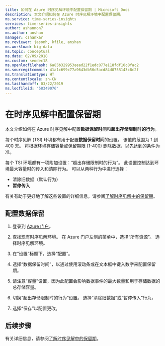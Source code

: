 ```yaml
---
title: 如何在 Azure 时序见解环境中配置保留期 | Microsoft Docs
description: 本文介绍如何在 Azure 时序见解环境中配置保留期。
ms.service: time-series-insights
services: time-series-insights
author: ashannon7
ms.author: anshan
manager: cshankar
ms.reviewer: jasonh, kfile, anshan
ms.workload: big-data
ms.topic: conceptual
ms.date: 02/09/2018
ms.custom: seodec18
ms.openlocfilehash: 6a85b329953eead22f1edc077e118fdf10c8fac2
ms.sourcegitcommit: 41a1c699c77a9643db56c5acd84d0758143c8c2f
ms.translationtype: HT
ms.contentlocale: zh-CN
ms.lasthandoff: 03/22/2019
ms.locfileid: "58349076"
---
```

# <a name="configuring-retention-in-time-series-insights"></a>在时序见解中配置保留期
本文介绍如何在 Azure 时序见解中配置**数据保留时间**和**超出存储限制时的行为**。

每个时序见解 (TSI) 环境都有用于配置**数据保留时间**的设置。 该值的范围为 1 到 400 天。 将根据环境存储容量或保留期限 (1-400) 删除数据，以先达到的条件为准。

每个 TSI 环境都有一项附加设置：“超出存储限制时的行为”。 此设置控制达到环境最大容量时的传入和清除行为。 可以从两种行为中进行选择：
- 清除旧数据（默认行为）  
- **暂停传入**

有关有助于更好地了解这些设置的详细信息，请参阅[了解时序见解中的保留期](time-series-insights-concepts-retention.md)。  

## <a name="configure-data-retention"></a>配置数据保留

1. 登录到 [Azure 门户](https://portal.azure.com)。

2. 查找现有时序见解环境。 在 Azure 门户左侧的菜单中，选择“所有资源”。 选择时序见解环境。

3. 在“设置”标题下，选择“配置”。

4. 选择“数据保留时间”，以通过使用滚动条或在文本框中键入数字来配置保留期。

5. 请注意“容量”设置，因为此配置会影响数据事件的最大数量和用于存储数据的总存储容量。 

6. 切换“超出存储限制时的行为”设置。 选择“清除旧数据”或“暂停传入”行为。

7. 选择“保存”以配置更改。

## <a name="next-steps"></a>后续步骤
有关详细信息，请参阅[了解时序见解中的保留期](time-series-insights-concepts-retention.md)。
